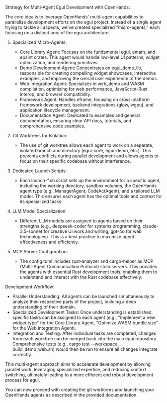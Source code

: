 Strategy for Multi-Agent Egui Development with OpenHands:

  The core idea is to leverage OpenHands' multi-agent capabilities to parallelize development efforts on the
  egui project. Instead of a single agent trying to tackle all aspects, we've created specialized
  "micro-agents," each focusing on a distinct area of the egui architecture.

   1. Specialized Micro-Agents:
       * Core Library Agent: Focuses on the fundamental egui, emath, and epaint crates. This agent would handle
         low-level UI patterns, widget optimization, and rendering primitives.
       * Demo Development Agent: Concentrates on egui_demo_lib, responsible for creating compelling widget
         showcases, interactive examples, and improving the overall user experience of the demos.
       * Web Integration Agent: Specializes in web_demo and WASM compilation, optimizing for web performance,
         JavaScript-Rust interop, and browser compatibility.
       * Framework Agent: Handles eframe, focusing on cross-platform framework development, backend integrations
         (glow, wgpu), and application lifecycle management.
       * Documentation Agent: Dedicated to examples and general documentation, ensuring clear API docs,
         tutorials, and comprehensive code examples.

   2. Git Worktrees for Isolation:
       * The use of git worktree allows each agent to work on a separate, isolated branch and directory
         (egui-core, egui-demo, etc.). This prevents conflicts during parallel development and allows agents to
         focus on their specific codebase without interference.

   3. Dedicated Launch Scripts:
       * Each launch-*.sh script sets up the environment for a specific agent, including the working directory,
         sandbox volumes, the OpenHands agent type (e.g., ManagerAgent, CodeActAgent), and a tailored LLM model.
         This ensures each agent has the optimal tools and context for its specialized tasks.

   4. LLM Model Specialization:
       * Different LLM models are assigned to agents based on their strengths (e.g., deepseek-coder for systems
         programming, claude-3.5-sonnet for creative UI work and writing, gpt-4o for web technologies). This is
         a best practice to maximize agent effectiveness and efficiency.

   5. MCP Server Configuration:
       * The config.toml includes rust-analyzer and cargo-helper as MCP (Multi-Agent Communication Protocol)
         stdio servers. This provides the agents with essential Rust development tools, enabling them to
         understand and interact with the Rust codebase effectively.

  Development Workflow:

   * Parallel Understanding: All agents can be launched simultaneously to analyze their respective parts of the
     project, building a deep understanding of their domain.
   * Specialized Development Tasks: Once understanding is established, specific tasks can be assigned to each
     agent (e.g., "Implement a new widget type" for the Core Library Agent, "Optimize WASM bundle size" for the
     Web Integration Agent).
   * Integration and Testing: After individual tasks are completed, changes from each worktree can be merged
     back into the main egui repository. Comprehensive tests (e.g., cargo test --workspace, build_demo_web.sh)
     would then be run to ensure all changes integrate correctly.

  This multi-agent approach aims to accelerate development by allowing parallel work, leveraging specialized
  expertise, and reducing context switching, ultimately leading to a more efficient and robust development
  process for egui.

  You can now proceed with creating the git worktrees and launching your OpenHands agents as described in the
  provided documentation.
